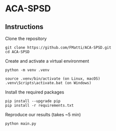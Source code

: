 # ACA-SPSD

## Instructions

Clone the repository
```[bash]
git clone https://github.com/FMatti/ACA-SPSD.git
cd ACA-SPSD
```

Create and activate a virtual environment
```[bash]
python -m venv .venv

source .venv/bin/activate (on Linux, macOS)
.venv\Scripts\activate.bat (on Windows)
```

Install the required packages
```[bash]
pip install --upgrade pip
pip install -r requirements.txt
```

Reproduce our results (takes ~5 min)
```[bash]
python main.py
```
